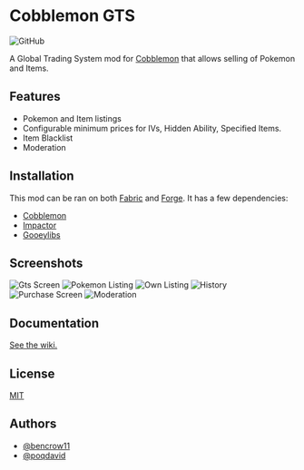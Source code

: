 
# Cobblemon GTS

![GitHub](https://img.shields.io/github/license/PokeSplashDEV/GTS)

A Global Trading System mod for [Cobblemon](https://cobblemon.com/) that allows selling of Pokemon and Items.
## Features

- Pokemon and Item listings
- Configurable minimum prices for IVs, Hidden Ability, Specified Items.
- Item Blacklist
- Moderation


## Installation

This mod can be ran on both [Fabric](https://fabricmc.net/) and [Forge](https://files.minecraftforge.net/net/minecraftforge/forge/). It has a few dependencies:

- [Cobblemon](https://modrinth.com/mod/cobblemon)
- [Impactor](https://modrinth.com/mod/impactor)
- [Gooeylibs](https://github.com/NickImpact/GooeyLibs)


## Screenshots

![Gts Screen](https://i.imgur.com/laMTPyy.png)
![Pokemon Listing](https://i.imgur.com/1znf9Fk.png)
![Own Listing](https://i.imgur.com/sgl9jsN.png)
![History](https://i.imgur.com/m1ne2Li.png)
![Purchase Screen](https://i.imgur.com/U5xBVto.png)
![Moderation](https://i.imgur.com/JaStGsM.png)
## Documentation

[See the wiki.](https://github.com/PokeSplashDEV/GTS/wiki)


## License

[MIT](https://choosealicense.com/licenses/mit/)


## Authors

- [@bencrow11](https://www.github.com/bencrow11)
- [@poqdavid](https://www.github.com/poqdavid)
